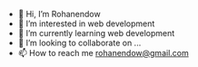 - 👋 Hi, I’m Rohanendow
- 👀 I’m interested in web development
- 🌱 I’m currently learning web development
- 💞️ I’m looking to collaborate on ...
- 📫 How to reach me rohanendow@gmail.com

<!---
Rohanendow/Rohanendow is a ✨ special ✨ repository because its `README.md` (this file) appears on your GitHub profile.
You can click the Preview link to take a look at your changes.
--->
